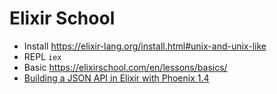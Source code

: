 # Elixir School

- Install https://elixir-lang.org/install.html#unix-and-unix-like
- REPL `iex`
- Basic https://elixirschool.com/en/lessons/basics/
- [Building a JSON API in Elixir with Phoenix 1.4](building-a-json-api-in-elixir-with-phoenix)
